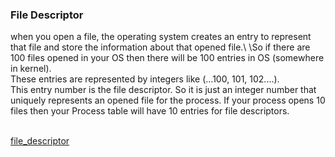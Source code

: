 ### File Descriptor
when you open a file, the operating system creates an entry to represent that file
and store the information about that opened file.\ 
\So if there are 100 files opened
in your OS then there will be 100 entries in OS (somewhere in kernel).\
These entries are represented by integers like (...100, 101, 102....).\
This entry number is the file descriptor. So it is just an integer number
that uniquely represents an opened file for the process. If your process
opens 10 files then your Process table will have 10 entries for file descriptors.

\
[file_descriptor](/file%20descriptors/fd_h)
